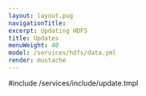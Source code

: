 ```yaml
---
layout: layout.pug
navigationTitle:
excerpt: Updating HDFS
title: Updates
menuWeight: 40
model: /services/hdfs/data.yml
render: mustache
---
```


#include /services/include/update.tmpl
